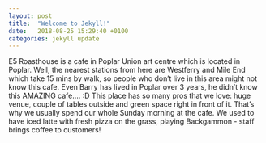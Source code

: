 ```yaml
---
layout: post
title:  "Welcome to Jekyll!"
date:   2018-08-25 15:29:40 +0100
categories: jekyll update
---
```


E5 Roasthouse is a cafe in Poplar Union art centre which is located in Poplar. Well, the nearest stations from here are Westferry and Mile End which take 15 mins by walk, so people who don’t live in this area might not know this cafe. Even Barry has lived in Poplar over 3 years, he didn’t know this AMAZING cafe…. :D 
This place has so many pros that we love: huge venue, couple of tables outside and green space right in front of it. That’s why we usually spend our whole Sunday morning at the cafe. We used to have iced latte with fresh pizza on the grass, playing Backgammon - staff brings coffee to customers! 
